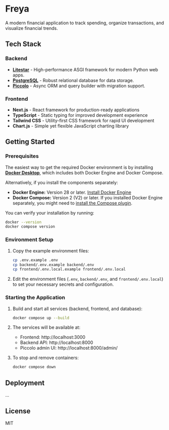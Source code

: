 # Freya

A modern financial application to track spending, organize transactions, and visualize financial trends.

## Tech Stack

### Backend
- **[Litestar][litestar]** - High-performance ASGI framework for modern Python web apps.
- **[PostgreSQL][postgresql]** - Robust relational database for data storage.
- **[Piccolo][piccolo]** - Async ORM and query builder with migration support.

### Frontend
- **Next.js** - React framework for production-ready applications
- **TypeScript** - Static typing for improved development experience
- **Tailwind CSS** - Utility-first CSS framework for rapid UI development
- **Chart.js** - Simple yet flexible JavaScript charting library

## Getting Started

### Prerequisites

The easiest way to get the required Docker environment is by installing **[Docker Desktop][docker-desktop]**, which includes both Docker Engine and Docker Compose.

Alternatively, if you install the components separately:
- **Docker Engine:** Version 28 or later. [Install Docker Engine](https://docs.docker.com/engine/install/)
- **Docker Compose:** Version 2 (V2) or later. If you installed Docker Engine separately, you might need to [install the Compose plugin](https://docs.docker.com/compose/install/linux/#install-the-plugin-manually).

You can verify your installation by running:
```bash
docker --version
docker compose version
```

### Environment Setup

1. Copy the example environment files:
   ```bash
   cp .env.example .env
   cp backend/.env.example backend/.env
   cp frontend/.env.local.example frontend/.env.local
   ```

2. Edit the environment files (`.env`, `backend/.env`, and `frontend/.env.local`) to set your necessary secrets and configuration.

### Starting the Application

1. Build and start all services (backend, frontend, and database):
   ```bash
   docker compose up --build
   ```

2. The services will be available at:
   - Frontend: http://localhost:3000
   - Backend API: http://localhost:8000
   - Piccolo admin UI: http://localhost:8000/admin/

3. To stop and remove containers:
   ```bash
   docker compose down
   ```

## Deployment
...

## License
MIT


[docker-desktop]: https://www.docker.com/products/docker-desktop/
[litestar]: https://litestar.dev/
[piccolo]: https://piccolo-orm.com/
[postgresql]: https://www.postgresql.org/
